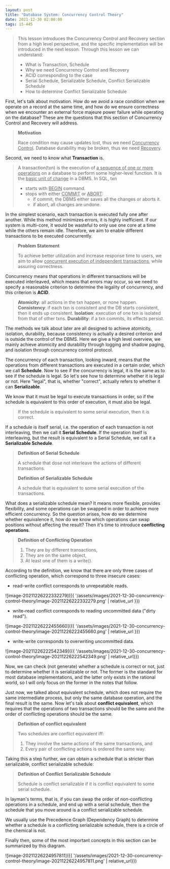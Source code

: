```yaml
---
layout: post
title: "Database System: Concurrency Control Theory"
date: 2021-12-30 02:00:00
tags: 15-445
---
```




> This lesson introduces the Concurrency Control and Recovery section from a high level perspective, and the specific implementation will be introduced in the next lesson. Through this lesson we can understand:
> - What is Transaction, Schedule
> - Why we need Concurrency Control and Recovery
> - ACID corresponding to the case
> - Serial Schedule, Serializable Schedule, Conflict Serializable Schedule
> - How to determine Conflict Serializable Schedule

<!--more-->

First, let's talk about motivation. How do we avoid a race condition when we operate on a record at the same time, and how do we ensure correctness when we encounter an external force majeure power failure while operating on the database? These are the questions that this section of Concurrency Control and Recovery will address.

> **Motivation**
> 
> Race condition may cause updates lost, thus we need <u>Concurrency Control</u>.
> Database durability may be broken, thus we need  <u>Recovery</u>.

Second, we need to know what **Transaction** is.

> A transaction(txn) is the execution of <u>a sequence of one or more operations</u> on a database to perform some higher-level function. It is the <u>basic unit of change</u> in a DBMS.
> In SQL, txn
> - starts with <u>BEGIN</u> command.
>- stops with either <u>COMMIT</u> or <u>ABORT</u>:
>   - if commit, the DBMS either saves all the changes or aborts it.
>   - if abort, all changes are undone.


In the simplest scenario, each transaction is executed fully one after another. While this method minimizes errors, it is highly inefficient. If our system is multi-core, it would be wasteful to only use one core at a time while the others remain idle. Therefore, we aim to enable different transactions to be executed concurrently.

> **Problem Statement**
> 
> To achieve better utilization and increase response time to users, we aim to allow <u>concurrent execution of independent transactions</u>, while assuring correctness.

Concurrency means that operations in different transactions will be executed interleaved, which means that errors may occur, so we need to specify a reasonable criterion to determine the legality of concurrency, and this criterion is **ACID**.

> **Atomicity**: all actions in the txn happen, or none happen.
> **Consistency**: if each txn is consistent and the DB starts consistent, then it ends up consistent.
> **Isolation**: execution of one txn is isolated from that of other txns.
> **Durability**: if a txn commits, its effects persist.

The methods we talk about later are all designed to achieve atomicity, isolation, durability, because consistency is actually a desired criterion and is outside the control of the DBMS. Here we give a high level overview, we mainly achieve atomicity and durability through logging and shadow paging, and isolation through concurrency control protocol.

The concurrency of each transaction, looking inward, means that the operations from different transactions are executed in a certain order, which we call **Schedule**. Now to see if the concurrency is legal, it is the same as to see if the schedule is legal. So let's see how to determine whether it is legal or not. Here "legal", that is, whether "correct", actually refers to whether it can **Serializable**.

We know that it must be legal to execute transactions in order, so if the schedule is equivalent to this order of execution, it must also be legal.

> If the schedule is equivalent to some serial execution, then it is correct.

If a schedule is itself serial, i.e. the operation of each transaction is not interleaving, then we call it **Serial Schedule**. If the operation itself is interleaving, but the result is equivalent to a Serial Schedule, we call it a **Serializable Schedule**.

> **Definition of Serial Schedule**
>
> A schedule that dose not interleave the actions of different transactions.
> 
> **Definition of Serializable Schedule**
>
> A schedule that is equivalent to some serial execution of the transactions.


What does a serializable schedule mean? It means more flexible, provides flexibility, and some operations can be swapped in order to achieve more efficient concurrency. So the question arises, how do we determine whether equivalence it, how do we know which operations can swap positions without affecting the result? Then it's time to introduce **conflicting operations**.

> **Definition of Conflicting Operation**
>
> 1. They are by different transactions,
> 2. They are on the same object,
> 3. At least one of them is a write().

According to the definition, we know that there are only three cases of conflicting operation, which correspond to three insecure cases:

- read-write conflict corresponds to unrepeatable reads.

![image-20211226222332279]({{ '/assets/images/2021-12-30-concurrency-control-theory/image-20211226222332279.png' | relative_url }})



- write-read conflict corresponds to reading uncommitted data ("dirty read").

![image-20211226222455660]({{ '/assets/images/2021-12-30-concurrency-control-theory/image-20211226222455660.png' | relative_url }})



- write-write corresponds to overwriting uncommitted data.

![image-20211226222542349]({{ '/assets/images/2021-12-30-concurrency-control-theory/image-20211226222542349.png' | relative_url}})

Now, we can check (not generate) whether a schedule is correct or not, just to determine whether it is serializable or not. The former is the standard for most database implementations, and the latter only exists in the rational world, so I will only focus on the former in the notes that follow.

Just now, we talked about equivalent schedule, which does not require the same intermediate process, but only the same database operation, and the final result is the same. Now let's talk about **conflict equivalent**, which requires that the operations of two transactions should be the same and the order of conflicting operations should be the same.

> **Definition of conflict equivalent**
>
> Two schedules are conflict equivalent iff:
>
> 1. They involve the same actions of the same transactions, and
> 2. Every pair of conflicting actions is ordered the same way.

Taking this a step further, we can obtain a schedule that is stricter than serializable, conflict serializable schedule:

> **Definition of Conflict Serializable Schedule**
>
> Schedule is conflict serializable if it is conflict equivalent to some serial schedule.

In layman's terms, that is, if you can swap the order of non-conflicting operations in a schedule, and end up with a serial schedule, then the schedule that you move around is a conflict serializable schedule.

We usually use the Precedence Graph (Dependency Graph) to determine whether a schedule is a conflicting serializable schedule, there is a circle of the chemical is not.

Finally then, some of the most important concepts in this section can be summarized by this diagram.

![image-20211226224957811]({{ '/assets/images/2021-12-30-concurrency-control-theory/image-20211226224957811.png' | relative_url}})
